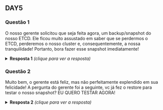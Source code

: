 ## DAY5

### Questão 1
O nosso gerente solicitou que seja feita agora, um backup/snapshot do nosso
ETCD. Ele ficou muito assustado em saber que se perdermos o ETCD, perderemos o
nosso cluster e, consequentemente, a nossa tranquilidade! Portanto, bora fazer
esse snapshot imediatamente!

<details>
  <summary><b>Resposta 1</b> <em>(clique para ver a resposta)</em></summary>

```bash
ssh node-master # Um dos nodes onde o ETCD está em execução.
cd /etc/kubernetes/manifests
cat etcd.yaml
grep etcd kube-apiserver.yaml

# Com essas informaçoes, já podemos criar o nosso snapshot
ETCDCTL_API=3 etcdctl snapshot save snap_do_gerente.db --key /etc/kubernetes/pki/apiserver-etcd-client.key --cacert /etc/kubernetes/pki/etcd/ca.crt --cert /etc/kubernetes/pki/apiserver-etcd-client.crt

```
</details>

### Questão 2
Muito bem, o gerente está feliz, mas não perfeitamente explendido em sua
felicidade! A pergunta do gerente foi a seguinte, vc já fez o restore para
testar o nosso snapshot? EU QUERO TESTAR AGORA!

<details>
  <summary><b>Resposta 2</b> <em>(clique para ver a resposta)</em></summary>
  
```bash
ETCDCTL_API=3 etcdctl snapshot restore snap_do_gerente.db --data-dir /tmp/etcd-test
```
</details>
